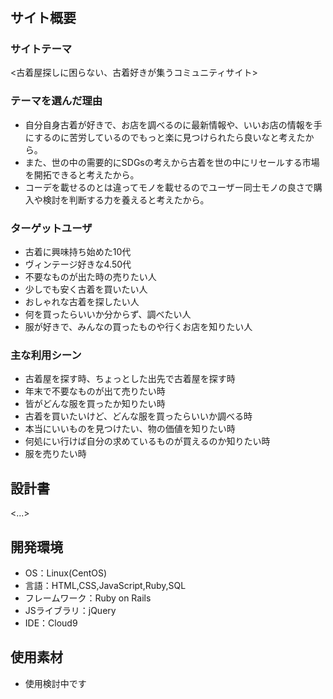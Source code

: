 # <Furugi>

## サイト概要
### サイトテーマ
<古着屋探しに困らない、古着好きが集うコミュニティサイト>

### テーマを選んだ理由
- 自分自身古着が好きで、お店を調べるのに最新情報や、いいお店の情報を手にするのに苦労しているのでもっと楽に見つけられたら良いなと考えたから。
- また、世の中の需要的にSDGsの考えから古着を世の中にリセールする市場を開拓できると考えたから。
- コーデを載せるのとは違ってモノを載せるのでユーザー同士モノの良さで購入や検討を判断する力を養えると考えたから。

### ターゲットユーザ
- 古着に興味持ち始めた10代
- ヴィンテージ好きな4.50代
- 不要なものが出た時の売りたい人
- 少しでも安く古着を買いたい人
- おしゃれな古着を探したい人
- 何を買ったらいいか分からず、調べたい人
- 服が好きで、みんなの買ったものや行くお店を知りたい人

### 主な利用シーン
- 古着屋を探す時、ちょっとした出先で古着屋を探す時
- 年末で不要なものが出て売りたい時
- 皆がどんな服を買ったか知りたい時
- 古着を買いたいけど、どんな服を買ったらいいか調べる時
- 本当にいいものを見つけたい、物の価値を知りたい時
- 何処にい行けば自分の求めているものが買えるのか知りたい時
- 服を売りたい時

## 設計書
<...>

## 開発環境
- OS：Linux(CentOS)
- 言語：HTML,CSS,JavaScript,Ruby,SQL
- フレームワーク：Ruby on Rails
- JSライブラリ：jQuery
- IDE：Cloud9

## 使用素材
- 使用検討中です